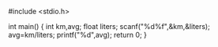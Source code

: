  #include <stdio.h>

int main()
{
int km,avg; 
float liters;
scanf("%d%f",&km,&liters);
avg=km/liters;
printf("%d",avg);
return 0;
}
